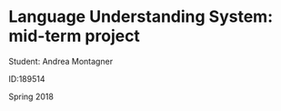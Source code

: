 # Language Understanding System: mid-term project

Student: Andrea Montagner

ID:189514

Spring 2018
